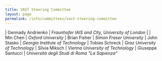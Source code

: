 ```yaml
---
title: VAST Steering Committee
layout: page
permalink: /info/committees/vast-steering-committee
---
```


| Gennady Andrienko | *Fraunhofer IAIS and City, University of London* |
| Min Chen	| *Oxford University*
| Brian Fisher	| *Simon Fraser University*
| John Stasko	| *Georgia Institute of Technology*
| Tobias Schreck	| *Graz University of Technology*
| Silvia Miksch	| *Vienna University of Technology*
| Giuseppe Santucci	| *Università degli Studi di Roma "La Sapienza"*

